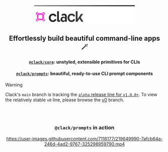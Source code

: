 <br />
<br />

<div align="center">
    <picture>
      <source media="(prefers-color-scheme: dark)" srcset="/.github/assets/clack-dark.svg?raw=true">
      <img alt="Clack logo" src="/.github/assets/clack-light.svg?raw=true" width="320">
    </picture>
</div>
<h2 align="center">Effortlessly build beautiful command-line apps 🪄</h3>

<h4 align="center"><a href="packages/core#readme"><code>@clack/core</code></a>: unstyled, extensible primitives for CLIs</h4>
<h4 align="center"><a href="packages/prompts#readme"><code>@clack/prompts</code></a>: beautiful, ready-to-use CLI prompt components</h4>

> [!WARNING]
> Clack's `main` branch is tracking the [`alpha` release line for `v1.0.0+`](https://github.com/bombshell-dev/clack/pull/250). To view the relatively stable `v0` line, please browse the [v0](https://github.com/bombshell-dev/clack/tree/v0) branch.

<br />
<br />

<h3 align="center"><code>@clack/prompts</code> in action</h3>

<div align="center">

https://user-images.githubusercontent.com/7118177/219649990-7afcb64a-246d-4ad2-9767-325298959790.mp4

</div>
